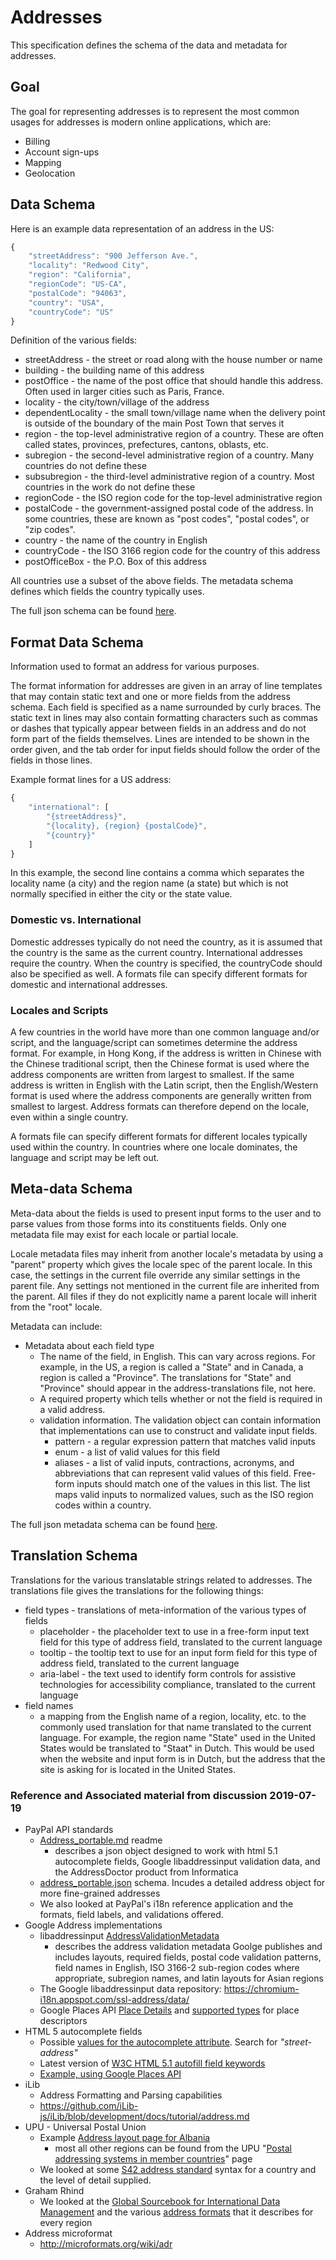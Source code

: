 # Addresses

This specification defines the schema of the data and metadata for addresses.

## Goal

The goal for representing addresses is to represent the most common usages for
addresses is modern online applications, which are:

* Billing
* Account sign-ups
* Mapping
* Geolocation

## Data Schema

Here is an example data representation of an address in the US:

```javascript
{
    "streetAddress": "900 Jefferson Ave.",
    "locality": "Redwood City",
    "region": "California",
    "regionCode": "US-CA",
    "postalCode": "94063",
    "country": "USA",
    "countryCode": "US"
}
```

Definition of the various fields:

* streetAddress - the street or road along with the house number or name
* building - the building name of this address
* postOffice - the name of the post office that should handle this address. Often
  used in larger cities such as Paris, France.
* locality - the city/town/village of the address
* dependentLocality - the small town/village name when the delivery point is
  outside of the boundary of the main Post Town that serves it
* region - the top-level administrative region of a country. These are often called
  states, provinces, prefectures, cantons, oblasts, etc.
* subregion - the second-level administrative region of a country. Many countries
  do not define these
* subsubregion - the third-level administrative region of a country. Most countries
  in the work do not define these
* regionCode - the ISO region code for the top-level administrative region
* postalCode - the government-assigned postal code of the address. In some countries,
  these are known as "post codes", "postal codes", or "zip codes".
* country - the name of the country in English
* countryCode - the ISO 3166 region code for the country of this address
* postOfficeBox - the P.O. Box of this address

All countries use a subset of the above fields. The metadata schema defines which fields
the country typically uses.

The full json schema can be found [here](../schemas/address-schema.json).

## Format Data Schema

Information used to format an address for various purposes.

The format information for addresses are given in an array of line templates that
may contain static text and one or more fields from the address schema. Each field
is specified as a name surrounded by curly braces. The static text in lines may
also contain formatting characters such as commas or dashes that typically appear
between fields in an address and do not form part of the fields themselves. Lines
are intended to be shown in the order given, and the tab order for input fields
should follow the order of the fields in those lines.

Example format lines for a US address:

```javascript
{
    "international": [
        "{streetAddress}",
        "{locality}, {region} {postalCode}",
        "{country}"
    ]
}
```

In this example, the second line contains a comma which separates the locality
name (a city) and the region name (a state) but which is not normally
specified in either the city or the state value.

### Domestic vs. International

Domestic addresses typically do not need the country, as it is assumed that the country is the
same as the current country. International addresses require the country. When the
country is specified, the countryCode should also be specified as well. A formats
file can specify different formats for domestic and international addresses.

### Locales and Scripts

A few countries in the world have more than one common language and/or script, and
the language/script can sometimes determine the address format. For example, in Hong
Kong, if the address is written in Chinese with the Chinese traditional script, then
the Chinese format is used where the address components are written from largest to
smallest. If the same address is written in English with the Latin
script, then the English/Western format is used where the address components are
generally written from smallest to largest. Address formats can therefore
depend on the locale, even within a single country.

A formats file can specify different formats for different locales typically used
within the country. In countries where one locale dominates, the language and
script may be left out.

## Meta-data Schema

Meta-data about the fields is used to present input forms to the user and to parse
values from those forms into its constituents fields. Only one metadata file may
exist for each locale or partial locale.

Locale metadata files may inherit from another locale's metadata by using a "parent"
property which gives the locale spec of the parent locale. In this case, the
settings in the current file override any similar settings in the parent file. Any
settings not mentioned in the current file are inherited from the parent. All files
if they do not explicitly name a parent locale will inherit from the "root" locale.

Metadata can include:

* Metadata about each field type
    * The name of the field, in English. This can vary across regions. For example,
      in the US, a region is called a "State" and in Canada, a region is called a
      "Province". The translations for "State" and "Province" should appear in
      the address-translations file, not here.
    * A required property which tells whether or not the field is required in
      a valid address.
    * validation information. The validation object can contain information that
      implementations can use to construct and validate input fields.
        * pattern - a regular expression pattern that matches valid inputs
        * enum - a list of valid values for this field
        * aliases - a list of valid inputs, contractions, acronyms, and
          abbreviations that
          can represent valid values of this field. Free-form inputs should match
          one of the values in this list. The list maps valid inputs to normalized
          values, such as the ISO region codes within a country.

The full json metadata schema can be found [here](../schemas/address-metadata-schema.json).

## Translation Schema

Translations for the various translatable strings related to addresses. The translations
file gives the translations for the following things:

* field types - translations of meta-information of the various types of fields
    * placeholder - the placeholder text to use in a free-form input text field
      for this type of address field, translated to the current language
    * tooltip - the tooltip text to use for an input form field for this type
      of address field, translated to the current language
    * aria-label - the text used to identify form controls for assistive
      technologies for accessibility compliance, translated to the current language
* field names
    * a mapping from the English name of a region, locality, etc. to the
      commonly used translation for that name translated to the current language.
      For example, the region name "State" used in the United States would be
      translated to "Staat" in Dutch. This would be used when the website and
      input form is in Dutch, but the address that the site is asking for is
      located in the United States.

### Reference and Associated material from discussion 2019-07-19

* PayPal API standards
    * [Address_portable.md](https://github.com/paypal/api-standards/blob/master/v1/schema/json/README_address.md)
      readme
        - describes a json object designed to work with html 5.1 autocomplete fields, Google libaddressinput
          validation data, and the AddressDoctor product from Informatica
    * [address_portable.json](https://github.com/paypal/api-standards/blob/master/v1/schema/json/draft-04/address_portable.json)
      schema. Incudes a detailed address object for more fine-grained addresses
  * We also looked at PayPal's i18n reference application and the formats, field labels, and validations offered.
* Google Address implementations
    * libaddressinput [AddressValidationMetadata](https://github.com/google/libaddressinput/wiki/AddressValidationMetadata)
        - describes the address validation metadata Goolge publishes and includes layouts, required fields,
          postal code validation patterns, field names in English, ISO 3166-2 sub-region codes where
          appropriate, subregion names, and latin layouts for Asian regions
    * The Google libaddressinput data repository: https://chromium-i18n.appspot.com/ssl-address/data/
    * Google Places API [Place Details](https://developers.google.com/maps/documentation/javascript/places#place_details)
       and [supported types](https://developers.google.com/places/web-service/supported_types) for place descriptors
* HTML 5 autocomplete fields
    * Possible [values for the autocomplete attribute](https://developer.mozilla.org/en-US/docs/Web/HTML/Attributes/autocomplete#Values).
      Search for _"street-address"_
    * Latest version of [W3C HTML 5.1 autofill field keywords](https://www.w3.org/TR/html51/sec-forms.html#autofill-field)
    * [Example, using Google Places API](https://developers.google.com/maps/documentation/javascript/examples/places-autocomplete-addressform)
* iLib
    * Address Formatting and Parsing capabilities
    * https://github.com/iLib-js/iLib/blob/development/docs/tutorial/address.md
* UPU - Universal Postal Union
    * Example [Address layout page for Albania](http://www.upu.int/fileadmin/documentsFiles/activities/addressingUnit/albEn.pdf)
        - most all other regions can be found from the UPU "[Postal addressing systems in member countries](http://www.upu.int/en/activities/addressing/postal-addressing-systems-in-member-countries.html)" page
    * We looked at some [S42 address standard](http://www.upu.int/en/activities/addressing/s42-standard.html) syntax for a country and the level of detail supplied.
* Graham Rhind
    * We looked at the [Global Sourcebook for International Data Management](https://www.grcdi.nl/gsb/global%20sourcebook.html)
      and the various [address formats](https://www.grcdi.nl/gsb/world%20address%20formats.html) that
      it describes for every region
* Address microformat
    * http://microformats.org/wiki/adr
